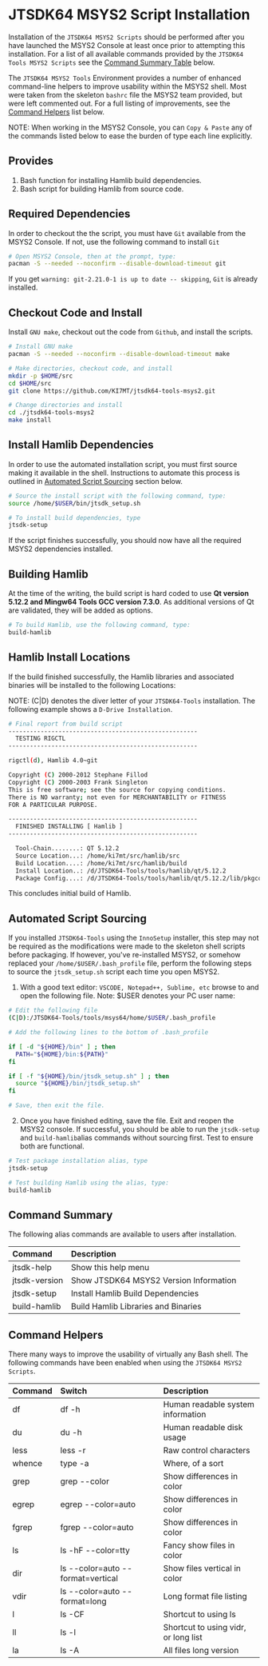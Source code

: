 # JTSDK64 MSYS2 Script Installation

Installation of the `JTSDK64 MSYS2 Scripts` should be performed after you
have launched the MSYS2 Console at least once prior to attempting this
installation. For a list of all available commands provided by the
`JTSDK64 Tools MSYS2 Scripts` see the [Command Summary Table](#command-summary)
below.

The `JTSDK64 MSYS2 Tools` Environment provides a number of enhanced
command-line helpers to improve usability within the MSYS2 shell. Most were taken
from the skeleton `bashrc` file the MSYS2 team provided, but were left commented out.
For a full listing of improvements, see the [Command Helpers](#command-helpers)
list below.

NOTE: When working in the MSYS2 Console, you can `Copy & Paste` any of
the commands listed below to ease the burden of type each line explicitly.

## Provides

1. Bash function for installing Hamlib build dependencies.
1. Bash script for building Hamlib from source code.

## Required Dependencies

In order to checkout the the script, you must have `Git` available from the
MSYS2 Console. If not, use the following command to install `Git`

```bash
# Open MSYS2 Console, then at the prompt, type:
pacman -S --needed --noconfirm --disable-download-timeout git

```

If you get `warning: git-2.21.0-1 is up to date -- skipping`, `Git` is already
installed.

## Checkout Code and Install

Install `GNU make`, checkout out the code from `Github`, and install the scripts.

```bash
# Install GNU make
pacman -S --needed --noconfirm --disable-download-timeout make

# Make directories, checkout code, and install
mkdir -p $HOME/src
cd $HOME/src
git clone https://github.com/KI7MT/jtsdk64-tools-msys2.git

# Change directories and install
cd ./jtsdk64-tools-msys2
make install

```

## Install Hamlib Dependencies

In order to use the automated installation script, you must first source making
it available in the shell. Instructions to automate this process is
outlined in [Automated Script Sourcing](#automated-script-sourcing) section
below.

```bash
# Source the install script with the following command, type:
source /home/$USER/bin/jtsdk_setup.sh

# To install build dependencies, type
jtsdk-setup
```

If the script finishes successfully, you should now have all the required MSYS2
dependencies installed.

## Building Hamlib

At the time of the writing, the build script is hard coded to use **Qt version
5.12.2 and Mingw64 Tools GCC version 7.3.0**. As additional versions of Qt are
validated, they will be added as options.

```bash
# To build Hamlib, use the following command, type:
build-hamlib
```

## Hamlib Install Locations

If the build finished successfully, the Hamlib libraries and associated binaries
will be installed to the following Locations:

NOTE: (C|D) denotes the diver letter of your `JTSDK64-Tools` installation. The
following example shows a `D-Drive Installation`.

```bash
# Final report from build script
-----------------------------------------------------
  TESTING RIGCTL
-----------------------------------------------------

rigctl(d), Hamlib 4.0~git

Copyright (C) 2000-2012 Stephane Fillod
Copyright (C) 2000-2003 Frank Singleton
This is free software; see the source for copying conditions.
There is NO warranty; not even for MERCHANTABILITY or FITNESS
FOR A PARTICULAR PURPOSE.

-----------------------------------------------------
  FINISHED INSTALLING [ Hamlib ]
-----------------------------------------------------

  Tool-Chain........: QT 5.12.2
  Source Location...: /home/ki7mt/src/hamlib/src
  Build Location....: /home/ki7mt/src/hamlib/build
  Install Location..: /d/JTSDK64-Tools/tools/hamlib/qt/5.12.2
  Package Config....: /d/JTSDK64-Tools/tools/hamlib/qt/5.12.2/lib/pkgconfig/hamlib.pc
```

This concludes initial build of Hamlib.

## Automated Script Sourcing

If you installed `JTSDK64-Tools` using the `InnoSetup` installer, this step may not
be required as the modifications were made to the skeleton shell scripts before
packaging. If however, you've re-installed MSYS2, or somehow replaced your
`/home/$USER/.bash_profile` file, perform the following steps to source the
`jtsdk_setup.sh` script each time you open MSYS2.

1. With a good text editor: `VSCODE, Notepad++, Sublime, etc` browse to and open
the following file. Note: $USER denotes your PC user name:

```bash
# Edit the following file
(C|D):/JTSDK64-Tools/tools/msys64/home/$USER/.bash_profile

# Add the following lines to the bottom of .bash_profile

if [ -d "${HOME}/bin" ] ; then
  PATH="${HOME}/bin:${PATH}"
fi

if [ -f "${HOME}/bin/jtsdk_setup.sh" ] ; then
  source "${HOME}/bin/jtsdk_setup.sh"
fi

# Save, then exit the file.

```

2. Once you have finished editing, save the file. Exit and reopen the MSYS2
console. If successful, you should be able to run the `jtsdk-setup` and
`build-hamlib`alias commands without sourcing first. Test to ensure both
are functional.

```bash
# Test package installation alias, type
jtsdk-setup

# Test building Hamlib using the alias, type:
build-hamlib

```

## Command Summary

The following alias commands are available to users after installation.

| Command       | Description                            |
| :------------ |:-------------------------------------- |
| jtsdk-help    | Show this help menu      |
| jtsdk-version | Show JTSDK64 MSYS2 Version Information |
| jtsdk-setup   | Install Hamlib Build Dependencies      |
| build-hamlib  | Build Hamlib Libraries and Binaries    |

## Command Helpers

There many ways to improve the usability of virtually any Bash shell. The following
commands have been enabled when using the `JTSDK64 MSYS2 Scripts`.

| Command  | Switch             | Description                            |
| :------- | :----------------- |:-------------------------------------- |
| df       | df -h              | Human readable system information      |
| du       | du -h              | Human readable disk usage              |
| less     | less -r            | Raw control characters                 |
| whence   | type -a            | Where, of a sort                       |
| grep     | grep --color       | Show differences in color              |
| egrep    | egrep --color=auto | Show differences in color              |
| fgrep    | fgrep --color=auto | Show differences in color              |
| ls       | ls -hF --color=tty | Fancy show files in color              |
| dir      | ls --color=auto --format=vertical | Show files vertical in color |
| vdir     | ls --color=auto --format=long | Long format file listing |
| l        | ls -CF | Shortcut to using ls |
| ll       | ls -l  | Shortcut to using vidr, or long list |
| la       | ls -A  | All files long version |

